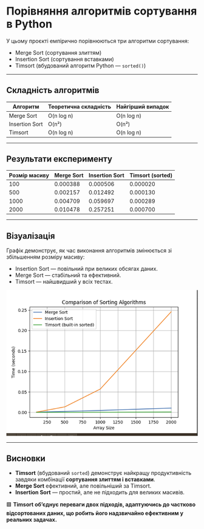 # Порівняння алгоритмів сортування в Python

У цьому проєкті емпірично порівнюються три алгоритми сортування:

- Merge Sort (сортування злиттям)
- Insertion Sort (сортування вставками)
- Timsort (вбудований алгоритм Python — `sorted()`)

---

## Складність алгоритмів

| Алгоритм        | Теоретична складність | Найгірший випадок |
|-----------------|------------------------|-------------------|
| Merge Sort      | O(n log n)             | O(n log n)        |
| Insertion Sort  | O(n²)                  | O(n²)             |
| Timsort         | O(n log n)             | O(n log n)        |

---

## Результати експерименту

| Розмір масиву | Merge Sort | Insertion Sort | Timsort (sorted) |
|---------------|------------|----------------|------------------|
| 100           | 0.000388   | 0.000506       | 0.000020         |
| 500           | 0.002157   | 0.012492       | 0.000130         |
| 1000          | 0.004709   | 0.059697       | 0.000289         |
| 2000          | 0.010478   | 0.257251       | 0.000700         |

---

## Візуалізація

Графік демонструє, як час виконання алгоритмів змінюється зі збільшенням розміру масиву:

- Insertion Sort — повільний при великих обсягах даних.
- Merge Sort — стабільний та ефективний.
- Timsort — найшвидший у всіх тестах.

![Графік порівняння](schedule.png)

---

## Висновки

- **Timsort** (вбудований `sorted`) демонструє найкращу продуктивність завдяки комбінації **сортування злиттям і вставками**.
- **Merge Sort** ефективний, але повільніший за Timsort.
- **Insertion Sort** — простий, але не підходить для великих масивів.

🟩 **Timsort об’єднує переваги двох підходів, адаптуючись до частково відсортованих даних, що робить його надзвичайно ефективним у реальних задачах.**
